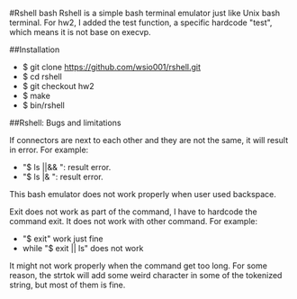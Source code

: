 #Rshell bash
Rshell is a simple bash terminal emulator just like Unix bash terminal. For hw2, I added the test function, a specific hardcode "test", which means it is not base on execvp.

##Installation
* $ git clone https://github.com/wsio001/rshell.git
* $ cd rshell
* $ git checkout hw2
* $ make
* $ bin/rshell

##Rshell: Bugs and limitations

If connectors are next to each other and they are not the same, it will result in error. For example:
* "$ ls ||&& ": result error.
* "$ ls |& ": result error.

This bash emulator does not work properly when user used backspace.

Exit does not work as part of the command, I have to hardcode the command exit. It does not work with other command. For example:
* "$ exit" work just fine 
* while "$ exit || ls" does not work

It might not work properly when the command get too long.
For some reason, the strtok will add some weird character in some of the tokenized string, but most of them is fine.
